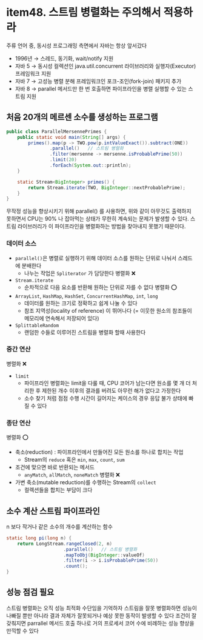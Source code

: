 # item48. 스트림 병렬화는 주의해서 적용하라
주류 언어 중, 동시성 프로그래밍 측면에서 자바는 항상 앞서갔다
- 1996년 → 스레드, 동기화, wait/notify 지원
- 자바 5 → 동시성 컬렉션인 java.util.concurrent 라이브러리와 실행자(Executor) 프레임워크 지원
- 자바 7 → 고성능 병렬 분해 프레임워크인 포크-조인(fork-join) 패키지 추가
- 자바 8 → parallel 메서드만 한 번 호출하면 파이프라인을 병렬 실행할 수 있는 스트림 지원


## 처음 20개의 메르센 소수를 생성하는 프로그램
```java
public class ParallelMersennePrimes {
    public static void main(String[] args) {
        primes().map(p -> TWO.pow(p.intValueExact()).subtract(ONE))
                .parallel()   // 스트림 병렬화
                .filter(mersenne -> mersenne.isProbablePrime(50))
                .limit(20)
                .forEach(System.out::println);
    }

    static Stream<BigInteger> primes() {
        return Stream.iterate(TWO, BigInteger::nextProbablePrime);
    }
}
```
무작정 성능을 향상시키기 위해 parallel() 를 사용하면, 위와 같이 아무것도 출력하지 못하면서 CPU는 90% 나 잡아먹는 상태가 무한히 계속되는 문제가 발생할 수 있다. 스트림 라이브러리가 이 파이프라인을 병렬화하는 방법을 찾아내지 못했기 때문이다.

### 데이터 소스
- `parallel()`은 병렬로 실행하기 위해 데이터 소스를 원하는 단위로 나눠서 스레드에 분배한다
    - 나누는 작업은 `Spliterator` 가 담당한다
병렬화 ❌
- `Stream.iterate`
    - 순차적으로 다음 요소를 반환해 원하는 단위로 자를 수 없다
병렬화 ⭕️
- `ArrayList`, `HashMap`, `HashSet`, `ConcurrentHashMap`, `int`, `long`
    - 데이터를 원하는 크기로 정확하고 쉽게 나눌 수 있다
    - 참조 지역성(locality of reference) 이 뛰어나다 (= 이웃한 원소의 참조들이 메모리에 연속해서 저장되어 있다)
- `SplittableRandom`
    - 랜덤한 수들로 이루어진 스트림을 병렬화 할때 사용한다

### 중간 연산
병렬화 ❌
- `limit`
    - 파이프라인 병렬화는 limit을 다룰 때, CPU 코어가 남는다면 원소를 몇 개 더 처리한 후 제한된 개수 이후의 결과를 버려도 아무런 해가 없다고 가정한다
    - 소수 찾기 처럼 점점 수행 시간이 길어지는 케이스의 경우 응답 불가 상태에 빠질 수 있다

### 종단 연산
병렬화 ⭕️
- 축소(reduction) : 파이프라인에서 만들어진 모든 원소를 하나로 합치는 작업
    - Stream의 `reduce` 혹은 `min`, `max`, `count`, `sum`
- 조건에 맞으면 바로 반환되는 메서드
    - `anyMatch`, `allMatch`, `noneMatch`
병렬화 ❌
- 가변 축소(mutable reduction)를 수행하는 Stream의 `collect`
    - 컬렉션들을 합치는 부담이 크다

## 소수 계산 스트림 파이프라인
n 보다 작거나 같은 소수의 개수를 계산하는 함수
```java
static long pi(long n) {
    return LongStream.rangeClosed(2, n)
                     .parallel()   // 스트림 병렬화
                     .mapToObj(BigInteger::valueOf)
                     .filter(i -> i.isProbablePrime(50))
                     .count();
}
```

## 성능 점검 필요
스트림 병렬화는 오직 성능 최적화 수단임을 기억하자
스트림을 잘못 병렬화하면 성능이 나빠질 뿐만 아니라 결과 자체가 잘못되거나 예상 못한 동작이 발생할 수 있다
조건이 잘 갖춰지면 parrallel 메서드 호출 하나로 거의 프로세서 코어 수에 비례하는 성능 향상을 만끽할 수 있다